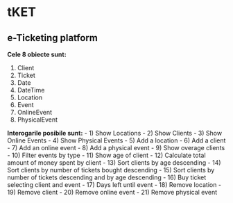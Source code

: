 # tKET
## e-Ticketing platform



**Cele 8 obiecte sunt:**
1. Client
2. Ticket
3. Date
4. DateTime
5.  Location
6. Event
7. OnlineEvent
8. PhysicalEvent
  
**Interogarile posibile sunt:**
                - 1) Show Locations
                - 2) Show Clients
                - 3) Show Online Events
                - 4) Show Physical Events
                - 5) Add a location
                - 6) Add a client
                - 7) Add an online event
                - 8) Add a physical event
                - 9) Show overage clients
                - 10) Filter events by type
                - 11) Show age of client
                - 12) Calculate total amount of money spent by client
                - 13) Sort clients by age descending
                - 14) Sort clients by number of tickets bought descending
                - 15) Sort clients by number of tickets descending and by age descending
                - 16) Buy ticket selecting client and event
                - 17) Days left until event
                - 18) Remove location
                - 19) Remove client
                - 20) Remove online event
                - 21) Remove physical event
